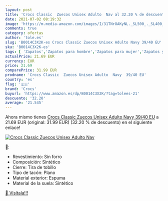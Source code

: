 ```yaml
---
layout: post
title: 'Crocs Classic  Zuecos Unisex Adulto  Nav al 32.20 % de descuento'
date: 2021-07-02 08:19:32
image: 'https://m.media-amazon.com/images/I/31TNrOAKyNL._SL500_._SL400_.jpg'
comments: true
category: ofertas
author: 'tole.es'
slug: 'B0014C3X2K-es Crocs Classic Zuecos Unisex Adulto Navy 39/40 EU'
sku: 'B0014C3X2K-es'
tags: [ 'Zapatos','Zapatos para hombre','Zapatos para mujer','Zapatos y complementos','Zuecos de mujer','Zuecos y mules de mujer','Zuecos y mules para hombre','crocs','zuecos', ]
actualPrice: 21.69 EUR
currency: EUR
price: 21.69
comparePrice: 31.99 EUR
prodname: 'Crocs Classic  Zuecos Unisex Adulto  Navy  39/40 EU'
country: 'es'
flag: '🇪🇸'
brand: 'Crocs'
buyurl: 'https://www.amazon.es/dp/B0014C3X2K/?tag=tolees-21'
descuento: '32.20'
average: '21.545'
---
```


Ahora mismo tienes [Crocs Classic  Zuecos Unisex Adulto  Navy  39/40 EU](https://www.amazon.es/dp/B0014C3X2K/?tag=tolees-21) a 21.69 EUR (original: 31.99 EUR) (32.20 %  de descuento) en el siguiente enlace!

[![Crocs Classic  Zuecos Unisex Adulto  Nav](https://m.media-amazon.com/images/I/31TNrOAKyNL._SL500_._SL400_.jpg)](https://www.amazon.es/dp/B0014C3X2K/?tag=tolees-21)

🔎:

- Revestimiento: Sin forro
- Composición: Sintético
- Cierre: Tira de tobillo
- Tipo de tacón: Plano
- Material exterior: Espuma
- Material de la suela: Sintético

[🛒 Visítala!!!](https://www.amazon.es/dp/B0014C3X2K/?tag=tolees-21)
